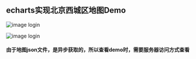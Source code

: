 ## echarts实现北京西城区地图Demo

![image login](https://github.com/zhangqian00/echarts-map-xicheng/blob/master/img/demo11.png)

![image login](https://github.com/zhangqian00/echarts-map-xicheng/blob/master/img/demo12.png)

#### 由于地图json文件，是异步获取的，所以查看demo时，需要服务器访问方式查看